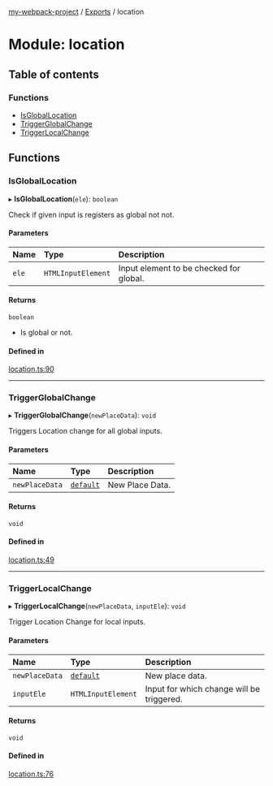 [my-webpack-project](../README.md) / [Exports](../modules.md) / location

# Module: location

## Table of contents

### Functions

- [IsGlobalLocation](location.md#isgloballocation)
- [TriggerGlobalChange](location.md#triggerglobalchange)
- [TriggerLocalChange](location.md#triggerlocalchange)

## Functions

### IsGlobalLocation

▸ **IsGlobalLocation**(`ele`): `boolean`

Check if given input is registers as global not not.

#### Parameters

| Name | Type | Description |
| :------ | :------ | :------ |
| `ele` | `HTMLInputElement` | Input element to be checked for global. |

#### Returns

`boolean`

- Is global or not.

#### Defined in

[location.ts:90](https://github.com/hitendrarao/location/blob/56352cf/src/location.ts#L90)

___

### TriggerGlobalChange

▸ **TriggerGlobalChange**(`newPlaceData`): `void`

Triggers Location change for all global inputs.

#### Parameters

| Name | Type | Description |
| :------ | :------ | :------ |
| `newPlaceData` | [`default`](../interfaces/interface_placedata.default.md) | New Place Data. |

#### Returns

`void`

#### Defined in

[location.ts:49](https://github.com/hitendrarao/location/blob/56352cf/src/location.ts#L49)

___

### TriggerLocalChange

▸ **TriggerLocalChange**(`newPlaceData`, `inputEle`): `void`

Trigger Location Change for local inputs.

#### Parameters

| Name | Type | Description |
| :------ | :------ | :------ |
| `newPlaceData` | [`default`](../interfaces/interface_placedata.default.md) | New place data. |
| `inputEle` | `HTMLInputElement` | Input for which change will be triggered. |

#### Returns

`void`

#### Defined in

[location.ts:76](https://github.com/hitendrarao/location/blob/56352cf/src/location.ts#L76)
